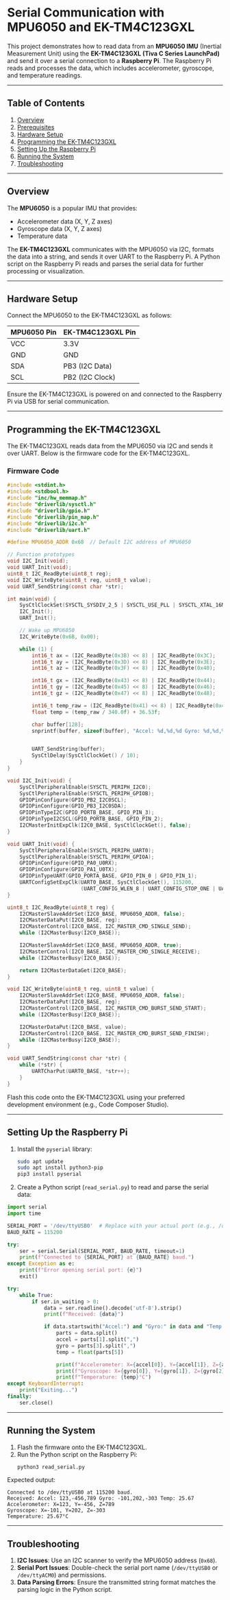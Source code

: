 # Serial Communication with MPU6050 and EK-TM4C123GXL

This project demonstrates how to read data from an **MPU6050 IMU** (Inertial Measurement Unit) using the **EK-TM4C123GXL (Tiva C Series LaunchPad)** and send it over a serial connection to a **Raspberry Pi**. The Raspberry Pi reads and processes the data, which includes accelerometer, gyroscope, and temperature readings.

---

## Table of Contents
1. [Overview](#overview)
2. [Prerequisites](#prerequisites)
3. [Hardware Setup](#hardware-setup)
4. [Programming the EK-TM4C123GXL](#programming-the-ek-tm4c123gxl)
5. [Setting Up the Raspberry Pi](#setting-up-the-raspberry-pi)
6. [Running the System](#running-the-system)
7. [Troubleshooting](#troubleshooting)

---

## Overview
The **MPU6050** is a popular IMU that provides:
- Accelerometer data (X, Y, Z axes)
- Gyroscope data (X, Y, Z axes)
- Temperature data

The **EK-TM4C123GXL** communicates with the MPU6050 via I2C, formats the data into a string, and sends it over UART to the Raspberry Pi. A Python script on the Raspberry Pi reads and parses the serial data for further processing or visualization.

---

## Hardware Setup
Connect the MPU6050 to the EK-TM4C123GXL as follows:

| MPU6050 Pin | EK-TM4C123GXL Pin |
|-------------|-------------------|
| VCC         | 3.3V              |
| GND         | GND               |
| SDA         | PB3 (I2C Data)    |
| SCL         | PB2 (I2C Clock)   |

Ensure the EK-TM4C123GXL is powered on and connected to the Raspberry Pi via USB for serial communication.

---

## Programming the EK-TM4C123GXL
The EK-TM4C123GXL reads data from the MPU6050 via I2C and sends it over UART. Below is the firmware code for the EK-TM4C123GXL.

### Firmware Code
```c
#include <stdint.h>
#include <stdbool.h>
#include "inc/hw_memmap.h"
#include "driverlib/sysctl.h"
#include "driverlib/gpio.h"
#include "driverlib/pin_map.h"
#include "driverlib/i2c.h"
#include "driverlib/uart.h"

#define MPU6050_ADDR 0x68  // Default I2C address of MPU6050

// Function prototypes
void I2C_Init(void);
void UART_Init(void);
uint8_t I2C_ReadByte(uint8_t reg);
void I2C_WriteByte(uint8_t reg, uint8_t value);
void UART_SendString(const char *str);

int main(void) {
    SysCtlClockSet(SYSCTL_SYSDIV_2_5 | SYSCTL_USE_PLL | SYSCTL_XTAL_16MHZ | SYSCTL_OSC_MAIN);
    I2C_Init();
    UART_Init();

    // Wake up MPU6050
    I2C_WriteByte(0x6B, 0x00);

    while (1) {
        int16_t ax = (I2C_ReadByte(0x3B) << 8) | I2C_ReadByte(0x3C);
        int16_t ay = (I2C_ReadByte(0x3D) << 8) | I2C_ReadByte(0x3E);
        int16_t az = (I2C_ReadByte(0x3F) << 8) | I2C_ReadByte(0x40);

        int16_t gx = (I2C_ReadByte(0x43) << 8) | I2C_ReadByte(0x44);
        int16_t gy = (I2C_ReadByte(0x45) << 8) | I2C_ReadByte(0x46);
        int16_t gz = (I2C_ReadByte(0x47) << 8) | I2C_ReadByte(0x48);

        int16_t temp_raw = (I2C_ReadByte(0x41) << 8) | I2C_ReadByte(0x42);
        float temp = (temp_raw / 340.0f) + 36.53f;

        char buffer[128];
        snprintf(buffer, sizeof(buffer), "Accel: %d,%d,%d Gyro: %d,%d,%d Temp: %.2f\n",(int)ax, (int)ay, (int)az, (int)gx, (int)gy, (int)gz, temp);


        UART_SendString(buffer);
        SysCtlDelay(SysCtlClockGet() / 10);
    }
}

void I2C_Init(void) {
    SysCtlPeripheralEnable(SYSCTL_PERIPH_I2C0);
    SysCtlPeripheralEnable(SYSCTL_PERIPH_GPIOB);
    GPIOPinConfigure(GPIO_PB2_I2C0SCL);
    GPIOPinConfigure(GPIO_PB3_I2C0SDA);
    GPIOPinTypeI2C(GPIO_PORTB_BASE, GPIO_PIN_3);
    GPIOPinTypeI2CSCL(GPIO_PORTB_BASE, GPIO_PIN_2);
    I2CMasterInitExpClk(I2C0_BASE, SysCtlClockGet(), false);
}

void UART_Init(void) {
    SysCtlPeripheralEnable(SYSCTL_PERIPH_UART0);
    SysCtlPeripheralEnable(SYSCTL_PERIPH_GPIOA);
    GPIOPinConfigure(GPIO_PA0_U0RX);
    GPIOPinConfigure(GPIO_PA1_U0TX);
    GPIOPinTypeUART(GPIO_PORTA_BASE, GPIO_PIN_0 | GPIO_PIN_1);
    UARTConfigSetExpClk(UART0_BASE, SysCtlClockGet(), 115200,
                        (UART_CONFIG_WLEN_8 | UART_CONFIG_STOP_ONE | UART_CONFIG_PAR_NONE));
}

uint8_t I2C_ReadByte(uint8_t reg) {
    I2CMasterSlaveAddrSet(I2C0_BASE, MPU6050_ADDR, false);
    I2CMasterDataPut(I2C0_BASE, reg);
    I2CMasterControl(I2C0_BASE, I2C_MASTER_CMD_SINGLE_SEND);
    while (I2CMasterBusy(I2C0_BASE));

    I2CMasterSlaveAddrSet(I2C0_BASE, MPU6050_ADDR, true);
    I2CMasterControl(I2C0_BASE, I2C_MASTER_CMD_SINGLE_RECEIVE);
    while (I2CMasterBusy(I2C0_BASE));

    return I2CMasterDataGet(I2C0_BASE);
}

void I2C_WriteByte(uint8_t reg, uint8_t value) {
    I2CMasterSlaveAddrSet(I2C0_BASE, MPU6050_ADDR, false);
    I2CMasterDataPut(I2C0_BASE, reg);
    I2CMasterControl(I2C0_BASE, I2C_MASTER_CMD_BURST_SEND_START);
    while (I2CMasterBusy(I2C0_BASE));

    I2CMasterDataPut(I2C0_BASE, value);
    I2CMasterControl(I2C0_BASE, I2C_MASTER_CMD_BURST_SEND_FINISH);
    while (I2CMasterBusy(I2C0_BASE));
}

void UART_SendString(const char *str) {
    while (*str) {
        UARTCharPut(UART0_BASE, *str++);
    }
}
```

Flash this code onto the EK-TM4C123GXL using your preferred development environment (e.g., Code Composer Studio).

---

## Setting Up the Raspberry Pi
1. Install the `pyserial` library:
   ```bash
   sudo apt update
   sudo apt install python3-pip
   pip3 install pyserial
   ```

2. Create a Python script (`read_serial.py`) to read and parse the serial data:

```python
import serial
import time

SERIAL_PORT = '/dev/ttyUSB0'  # Replace with your actual port (e.g., /dev/ttyACM0)
BAUD_RATE = 115200

try:
    ser = serial.Serial(SERIAL_PORT, BAUD_RATE, timeout=1)
    print(f"Connected to {SERIAL_PORT} at {BAUD_RATE} baud.")
except Exception as e:
    print(f"Error opening serial port: {e}")
    exit()

try:
    while True:
        if ser.in_waiting > 0:
            data = ser.readline().decode('utf-8').strip()
            print(f"Received: {data}")

            if data.startswith("Accel:") and "Gyro:" in data and "Temp:" in data:
                parts = data.split()
                accel = parts[1].split(",")
                gyro = parts[3].split(",")
                temp = float(parts[5])

                print(f"Accelerometer: X={accel[0]}, Y={accel[1]}, Z={accel[2]}")
                print(f"Gyroscope: X={gyro[0]}, Y={gyro[1]}, Z={gyro[2]}")
                print(f"Temperature: {temp}°C")
except KeyboardInterrupt:
    print("Exiting...")
finally:
    ser.close()
```

---

## Running the System
1. Flash the firmware onto the EK-TM4C123GXL.
2. Run the Python script on the Raspberry Pi:
   ```bash
   python3 read_serial.py
   ```

Expected output:
```
Connected to /dev/ttyUSB0 at 115200 baud.
Received: Accel: 123,-456,789 Gyro: -101,202,-303 Temp: 25.67
Accelerometer: X=123, Y=-456, Z=789
Gyroscope: X=-101, Y=202, Z=-303
Temperature: 25.67°C
```

---

## Troubleshooting
1. **I2C Issues**: Use an I2C scanner to verify the MPU6050 address (`0x68`).
2. **Serial Port Issues**: Double-check the serial port name (`/dev/ttyUSB0` or `/dev/ttyACM0`) and permissions.
3. **Data Parsing Errors**: Ensure the transmitted string format matches the parsing logic in the Python script.
